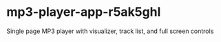 # mp3-player-app-r5ak5ghl
Single page MP3 player with visualizer, track list, and full screen controls

